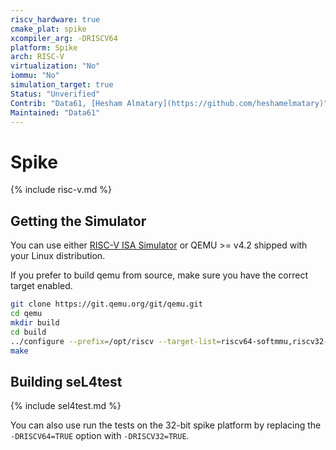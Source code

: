 ```yaml
---
riscv_hardware: true
cmake_plat: spike
xcompiler_arg: -DRISCV64
platform: Spike
arch: RISC-V
virtualization: "No"
iommu: "No"
simulation_target: true
Status: "Unverified"
Contrib: "Data61, [Hesham Almatary](https://github.com/heshamelmatary)"
Maintained: "Data61"
---
```


# Spike

{% include risc-v.md %}

## Getting the Simulator
You can use either [RISC-V ISA
Simulator](https://github.com/riscv/riscv-isa-sim) or QEMU >= v4.2 shipped with
your Linux distribution.

If you prefer to build qemu from source, make sure you have the correct target
enabled.

```sh
git clone https://git.qemu.org/git/qemu.git
cd qemu
mkdir build
cd build
../configure --prefix=/opt/riscv --target-list=riscv64-softmmu,riscv32-softmmu
make
```

## Building seL4test

{% include sel4test.md %}

You can also use run the tests on the 32-bit spike platform by replacing
the `-DRISCV64=TRUE` option with `-DRISCV32=TRUE`.
